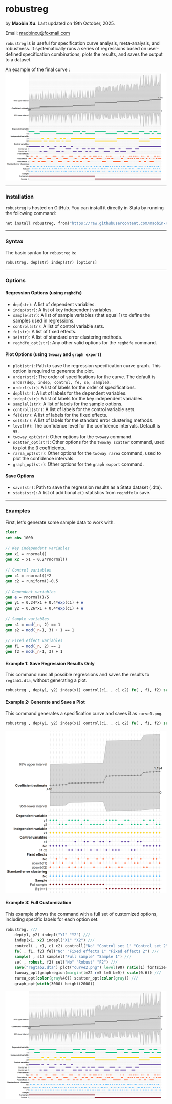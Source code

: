 # robustreg

by **Maobin Xu**. Last updated on 19th October, 2025.

Email: maobinxu@foxmail.com

`robustreg` is is useful for specification curve analysis, meta-analysis, and robustness. It systematically runs a series of regressions based on user-defined specification combinations, plots the results, and saves the output to a dataset.

An example of the final curve :
![Figure 2](fig/curve2.png)

---

### Installation

`robustreg` is hosted on GitHub. You can install it directly in Stata by running the following command:

```stata
net install robustreg, from("https://raw.githubusercontent.com/maobin-xu/robustreg/main/") replace
```

---

### Syntax

The basic syntax for `robustreg` is:

```stata
robustreg, dep(str) indep(str) [options]
```

---

### Options

#### Regression Options (using `reghdfe`)

* `dep(str)`: A list of dependent variables.
* `indep(str)`: A list of key independent variables.
* `sample(str)`: A list of sample variables (that equal 1) to define the samples used in regressions.
* `control(str)`: A list of control variable sets.
* `fe(str)`: A list of fixed effects.
* `se(str)`: A list of standard error clustering methods.
* `reghdfe_opt(str)`: Any other valid options for the `reghdfe` command.

#### Plot Options (using `twoway` and `graph export`)

* `plot(str)`: Path to save the regression specification curve graph. This option is required to generate the plot.
* `order(str)`: The order of specifications for the curve. The default is `order(dep, indep, control, fe, se, sample)`.
* `orderl(str)`: A list of labels for the order of specifications.
* `depl(str)`: A list of labels for the dependent variables.
* `indepl(str)`: A list of labels for the key independent variables.
* `samplel(str)`: A list of labels for the sample options.
* `controll(str)`: A list of labels for the control variable sets.
* `fel(str)`: A list of labels for the fixed effects.
* `sel(str)`: A list of labels for the standard error clustering methods.
* `level(#)`: The confidence level for the confidence intervals. Default is `95`.
* `twoway_opt(str)`: Other options for the `twoway` command.
* `scatter_opt(str)`: Other options for the `twoway scatter` command, used to plot the β coefficients.
* `rarea_opt(str)`: Other options for the `twoway rarea` command, used to plot the confidence intervals.
* `graph_opt(str)`: Other options for the `graph export` command.

#### Save Options

* `save(str)`: Path to save the regression results as a Stata dataset (.dta).
* `stats(str)`: A list of additional `e()` statistics from `reghdfe` to save.

---

### Examples

First, let's generate some sample data to work with.

```stata
clear
set obs 1000

// Key independent variables
gen x1 = rnormal()
gen x2 = x1 + 0.2*rnormal()

// Control variables
gen c1 = rnormal()*2
gen c2 = runiform()-0.5 

// Dependent variables
gen e = rnormal()/5
gen y1 = 0.24*x1 + 0.4*exp(c1) + e
gen y2 = 0.26*x1 + 0.4*exp(c1) + e

// Sample variables
gen s1 = mod(_n, 2) == 1
gen s2 = mod(_n-1, 3) + 1 == 1

// Fixed effect variables
gen f1 = mod(_n, 2) == 1
gen f2 = mod(_n-1, 3) + 1
```

#### Example 1: Save Regression Results Only

This command runs all possible regressions and saves the results to `regtab1.dta`, without generating a plot.

```stata
robustreg , dep(y1, y2) indep(x1) control(c1, , c1 c2) fe( , f1, f2) sample( , s1) se(robust, , f2) save("regtab1")
```

#### Example 2: Generate and Save a Plot

This command generates a specification curve and saves it as `curve1.png`.

```stata
robustreg , dep(y1, y2) indep(x1) control(c1, , c1 c2) fe( , f1, f2) sample( , s1)  plot("curve1.png") twoway_opt(graphregion(margin(l=42 r=5 t=0 b=0))) graph_opt(width(1500) height(1500))
```

![Figure 1](fig/curve1.png)

#### Example 3: Full Customization

This example shows the command with a full set of customized options, including specific labels for each option set.

```stata
robustreg, ///
    dep(y1, y2) indepl("Y1" "Y2") ///
    indep(x1, x2) indepl("X1" "X2") ///
    control( , c1, c1 c2) controll("No" "Control set 1" "Control set 2") ///
    fe( , f1, f2) fel("No" "Fixed effects 1" "Fixed effects 2") ///
    sample( , s1) samplel("Full sample" "Sample 1") ///
    se( , robust, f2) sel("No" "Robust" "F2") ///
    save("regtab2.dta") plot("curve2.png") level(90) ratio(1) fontsize(small) ///
    twoway_opt(graphregion(margin(l=22 r=5 t=0 b=0)) scale(0.6)) ///
    rarea_opt(color(gray%40)) scatter_opt(color(gray)) ///
    graph_opt(width(3000) height(2000))
```

![Figure 2](fig/curve2.png)
